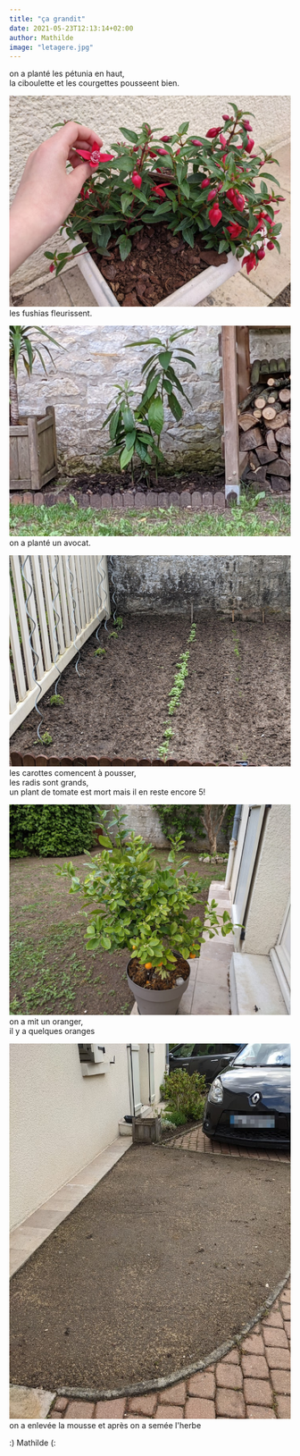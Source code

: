 ```yaml
---
title: "ça grandit"
date: 2021-05-23T12:13:14+02:00
author: Mathilde
image: "letagere.jpg"
---
```

on a planté les pétunia en haut,   
la ciboulette et les courgettes pousseent bien.

![fuchias](images/les-fushias.jpg)
les fushias fleurissent.

![avocats](images/lavocat.jpg)
on a planté un avocat.

![potage](images/carotte-radis-tomate.jpg)
les carottes comencent à pousser,   
les radis sont grands,  
un plant de tomate est mort mais il en reste encore 5!

![oranger](images/loranger.jpg)
on a mit un oranger,  
il y a quelques oranges

![pelouse](images/nouvelle-pelouse.jpg)
on a enlevée la mousse et après on a semée l'herbe

:) Mathilde (:
